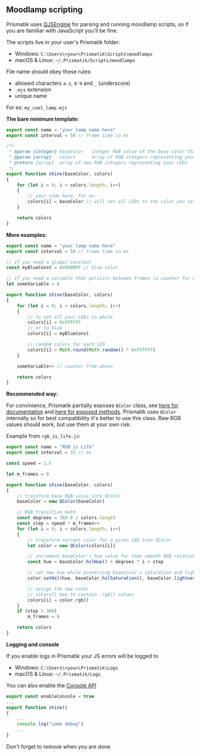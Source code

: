 Moodlamp scripting
---------
Prismatik uses [QJSEngine](https://doc.qt.io/qt-5/qjsengine.html) for parsing and running moodlamp scripts, so if you are familiar with JavaScript you'll be fine.

The scripts live in your user's Prismatik folder:
- Windows: `C:\Users\<you>\Prismatik\Scripts\moodlamps`
- macOS & Linux: `~/.Prismatik/Scripts/moodlamps`

File name should obey these rules:
- allowed characters `a-z`, `0-9` and `_` (underscore)
- `.mjs` extension
- unique name

For ex: `my_cool_lamp.mjs`


**The bare minimum template:**
```js
export const name = "your lamp name here"
export const interval = 50 // frame time in ms

/**
 * @param {integer}	baseColor	integer RGB value of the base color that you set in Prismatik
 * @param {array}	colors		array of RGB integers representing your LEDs
 * @return {array}	array of new RGB integers representing your LEDs
 */
export function shine(baseColor, colors)
{
	for (let i = 0; i < colors.length; i++)
	{
		// your code here, for ex:
		colors[i] = baseColor // will set all LEDs to the color you set in Prismatik
	}

	return colors
}
```


**More examples:**

```js
export const name = "your lamp name here"
export const interval = 50 // frame time in ms

// if you need a global constant
const myBlueConst = 0x0000FF // blue color

// if you need a variable that persists between frames (a counter for ex), declare it here
let someVariable = 0

export function shine(baseColor, colors)
{
	for (let i = 0; i < colors.length; i++)
	{
		// to set all your LEDs to white
		colors[i] = 0xFFFFFF
		// or to blue
		colors[i] = myBlueConst

		// random colors for each LED
		colors[i] = Math.round(Math.random() * 0xFFFFFF)
	}

	someVariable++ // counter from above

	return colors
}

```

**Recommended way:**

For convinience, Prismatik partially exposes `QColor` class, see [here for documentation](https://doc.qt.io/qt-5/qcolor.html) and [here for exposed methods](/Software/src/QColorMetaWrapper.hpp).
Prismatik uses `QColor` internally so for best compatibility it's better to use this class.
Raw RGB values should work, but use them at your own risk.

Example from `rgb_is_life.js`:
```js
export const name = "RGB is Life"
export const interval = 33 // ms

const speed = 1.5

let m_frames = 0

export function shine(baseColor, colors)
{
	// transform base RGB value into QColor
	baseColor = new QColor(baseColor)

	// RGB transition math
	const degrees = 360.0 / colors.length
	const step = speed * m_frames++
	for (let i = 0; i < colors.length; i++)
	{
		// transform current color for a given LED into QColor
		let color = new QColor(colors[i])

		// increment baseColor's hue value for that smooth RGB rotation
		const hue = baseColor.hslHue() + degrees * i + step

		// set new hue while preserving baseColor's saturation and lightness
		color.setHsl(hue, baseColor.hslSaturation(), baseColor.lightness())

		// assign the new color
		// colors[] has to contain .rgb() values
		colors[i] = color.rgb()
	}
	if (step > 360)
		m_frames = 0

	return colors
}
```

**Logging and console**

If you enable logs in Prismatik your JS errors will be logged to
- Windows: `C:\Users\<you>\Prismatik\Logs`
- macOS & Linux: `~/.Prismatik/Logs`


You can also enable the [Console API](https://doc.qt.io/qt-5/qtquick-debugging.html#console-api)

```js
export const enableConsole = true
...
export function shine()
{
	...
	console.log("some debug")
	...
}
```

Don't forget to remove when you are done
